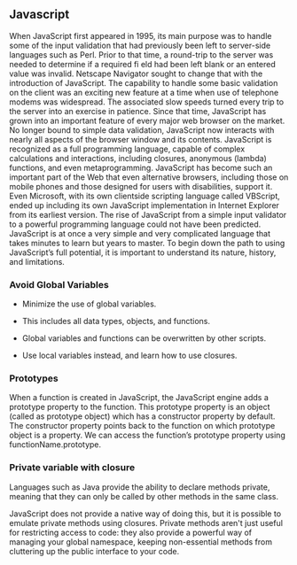 ## Javascript
When JavaScript first appeared in 1995, its main purpose was to handle some of the input
validation that had previously been left to server-side languages such as Perl. Prior to that
time, a round-trip to the server was needed to determine if a required fi eld had been left
blank or an entered value was invalid. Netscape Navigator sought to change that with the
introduction of JavaScript. The capability to handle some basic validation on the client was an
exciting new feature at a time when use of telephone modems was widespread. The associated
slow speeds turned every trip to the server into an exercise in patience.
Since that time, JavaScript has grown into an important feature of every major web browser
on the market. No longer bound to simple data validation, JavaScript now interacts with
nearly all aspects of the browser window and its contents. JavaScript is recognized as a full
programming language, capable of complex calculations and interactions, including closures,
anonymous (lambda) functions, and even metaprogramming. JavaScript has become such an
important part of the Web that even alternative browsers, including those on mobile phones
and those designed for users with disabilities, support it. Even Microsoft, with its own clientside
scripting language called VBScript, ended up including its own JavaScript implementation
in Internet Explorer from its earliest version.
The rise of JavaScript from a simple input validator to a powerful programming language
could not have been predicted. JavaScript is at once a very simple and very complicated
language that takes minutes to learn but years to master. To begin down the path to using
JavaScript’s full potential, it is important to understand its nature, history, and limitations.
### Avoid Global Variables
* Minimize the use of global variables.

* This includes all data types, objects, and functions.

* Global variables and functions can be overwritten by other scripts.

* Use local variables instead, and learn how to use closures.

### Prototypes
When a function is created in JavaScript, the JavaScript engine adds a prototype property to the function. This prototype property is an object (called as prototype object) which has a constructor property by default. The constructor property points back to the function on which prototype object is a property. We can access the function’s prototype property using functionName.prototype.

### Private variable with closure
Languages such as Java provide the ability to declare methods private, meaning that they can only be called by other methods in the same class.

JavaScript does not provide a native way of doing this, but it is possible to emulate private methods using closures. Private methods aren't just useful for restricting access to code: they also provide a powerful way of managing your global namespace, keeping non-essential methods from cluttering up the public interface to your code.
